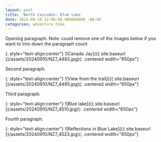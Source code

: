 ```yaml
---
layout: post
title: 'North Cascades: Blue Lake'
date: 1824-09-10 12:00:00.000000000 -08:00
categories: adventure hike
---
```

<link rel="stylesheet" href="{{ site.baseurl }}/post-styles.css">

Opening paragraph. Note: could remove one of the images below if you want to trim down the paragraph count

{: style="text-align:center"}
![Canada Jay]({{ site.baseurl }}/assets/20240910/NZ7_4483.jpg){: .centered width="650px"}

Second paragraph.

{: style="text-align:center"}
![View from the trail]({{ site.baseurl }}/assets/20240910/NZ7_4495.jpg){: .centered width="650px"}

Third paragraph.

{: style="text-align:center"}
![Blue lake]({{ site.baseurl }}/assets/20240910/NZ7_4510.jpg){: .centered width="650px"}

Fourth paragraph.

{: style="text-align:center"}
![Reflections in Blue Lake]({{ site.baseurl }}/assets/20240910/NZ7_4523.jpg){: .centered width="650px"}

